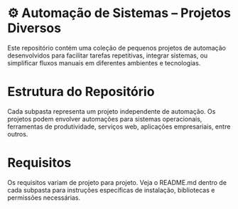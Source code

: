 # ⚙️ Automação de Sistemas – Projetos Diversos
Este repositório contém uma coleção de pequenos projetos de automação desenvolvidos para facilitar tarefas repetitivas, integrar sistemas, ou simplificar fluxos manuais em diferentes ambientes e tecnologias.

# Estrutura do Repositório
Cada subpasta representa um projeto independente de automação. Os projetos podem envolver automações para sistemas operacionais, ferramentas de produtividade, serviços web, aplicações empresariais, entre outros.

# Requisitos
Os requisitos variam de projeto para projeto. Veja o README.md dentro de cada subpasta para instruções específicas de instalação, bibliotecas e permissões necessárias.
